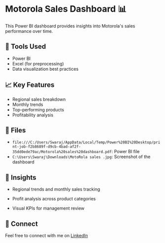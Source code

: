 # Motorola Sales Dashboard 📊

This Power BI dashboard provides insights into Motorola's sales performance over time.

## 🔧 Tools Used
- Power BI
- Excel (for preprocessing)
- Data visualization best practices

## 📈 Key Features
- Regional sales breakdown
- Monthly trends
- Top-performing products
- Profitability analysis

## 📂 Files
- `file:///C:/Users/Swaraj/AppData/Local/Temp/Power%20BI%20Desktop/print-job-f2b8689f-d9cb-4bad-af2f-35dd0ede79ac/Motorola%20sales%20dashboard.pdf`: Power BI file
- `C:\Users\Swaraj\Downloads\MotoRola sales .jpg`: Screenshot of the dashboard

## 🧠 Insights
- Regional trends and monthly sales tracking

- Profit analysis across product categories

- Visual KPIs for management review

## 🔗 Connect
Feel free to connect with me on [LinkedIn](https://www.linkedin.com/in/swaraj-borhade-921a411a4/)

